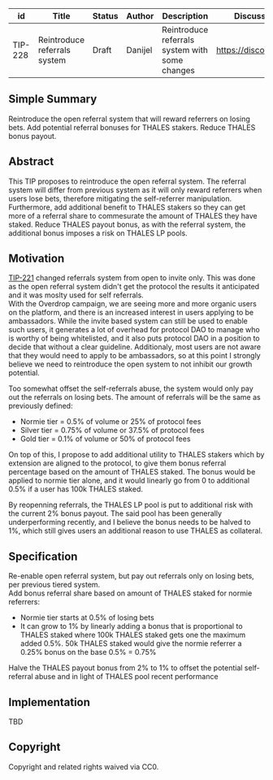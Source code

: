 | id | Title | Status | Author | Description | Discussions to | Created |
| ----------- | ----------- | ----------- | ----------- | ----------- | ----------- | ----------- |
| TIP-228 | Reintroduce referrals system | Draft | Danijel | Reintroduce referrals system with some changes| https://discord.gg/thales | 2024-09-30


## Simple Summary

Reintroduce the open referral system that will reward referrers on losing bets. Add potential referral bonuses for THALES stakers. Reduce THALES bonus payout.

## Abstract

This TIP proposes to reintroduce the open referral system. The referral system will differ from previous system as it will only reward referrers when users lose bets, therefore mitigating the self-referrer manipulation. Furthermore, add additional benefit to THALES stakers so they can get more of a referral share to commesurate the amount of THALES they have staked. 
Reduce THALES payout bonus, as with the referral system, the additional bonus imposes a risk on THALES LP pools. 

## Motivation
 
[TIP-221](https://github.com/thales-markets/thales-improvement-proposals/blob/main/TIPs/TIP-221.md) changed referrals system from open to invite only. This was done as the open referral system didn't get the protocol the results it anticipated and it was moslty used for self referrals.  
With the Overdrop campaign, we are seeing more and more organic users on the platform, and there is an increased interest in users applying to be ambassadors. While the invite based system can still be used to enable such users, it generates a lot of overhead for protocol DAO to manage who is worthy of being whitelisted, and it also puts protocol DAO in a position to decide that without a clear guideline. Additionaly, most users are not aware that they would need to apply to be ambassadors, so at this point I strongly believe we need to reintroduce the open system to not inhibit our growth potential.  

Too somewhat offset the self-referrals abuse, the system would only pay out the referrals on losing bets. The amount of referrals will be the same as previously defined:  
- Normie tier = 0.5% of volume or 25% of protocol fees  
- Silver tier = 0.75% of volume or 37.5% of protocol fees
- Gold tier = 0.1% of volume or 50% of protocol fees  

On top of this, I propose to add additional utility to THALES stakers which by extension are aligned to the protocol, to give them bonus referral percentage based on the amount of THALES staked. The bonus would be applied to normie tier alone, and it would linearly go from 0 to additional 0.5% if a user has 100k THALES staked.  

By reopenning referrals, the THALES LP pool is put to additional risk with the current 2% bonus payout. The said pool has been generally underperforming recently, and I believe the bonus needs to be halved to 1%, which still gives users an additional reason to use THALES as collateral.      
## Specification 

Re-enable open referral system, but pay out referrals only on losing bets, per previous tiered system.  
Add bonus referral share based on amount of THALES staked for normie referrers: 
- Normie tier starts at 0.5% of losing bets
- It can grow to 1% by linearly adding a bonus that is proportional to THALES staked where 100k THALES staked gets one the maximum added 0.5%. 50k THALES staked would give the normie referrer a 0.25% bonus on the base 0.5% = 0.75%  

Halve the THALES payout bonus from 2% to 1% to offset the potential self-referral abuse and in light of THALES pool recent performance  

## Implementation

TBD

## Copyright
 
Copyright and related rights waived via CC0.
